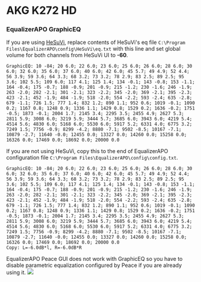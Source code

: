 # AKG K272 HD
### EqualizerAPO GraphicEQ
If you are using [HeSuVi](https://sourceforge.net/projects/hesuvi/), replace contents of HeSuVi's eq file `C:\Program Files\EqualizerAPO\config\HeSuVi\eq.txt` with this line and set global volume for both channels from HeSuVi UI to **-60**.
```
GraphicEQ: 10 -84; 20 6.0; 22 6.0; 23 6.0; 25 6.0; 26 6.0; 28 6.0; 30 6.0; 32 6.0; 35 6.0; 37 6.0; 40 6.0; 42 6.0; 45 5.7; 49 4.9; 52 4.4; 56 3.9; 59 3.6; 64 3.3; 68 3.2; 73 3.2; 78 2.9; 83 2.5; 89 2.5; 95 3.6; 102 5.5; 109 6.0; 117 4.1; 125 1.4; 134 -0.1; 143 -0.8; 153 -1.1; 164 -0.4; 175 -0.7; 188 -0.9; 201 -0.9; 215 -1.2; 230 -1.6; 246 -1.9; 263 -2.0; 282 -2.1; 301 -2.1; 323 -2.2; 345 -2.0; 369 -2.1; 395 -2.3; 423 -2.1; 452 -1.9; 484 -1.9; 518 -2.0; 554 -2.2; 593 -2.4; 635 -2.8; 679 -1.1; 726 1.5; 777 1.4; 832 1.2; 890 1.1; 952 0.6; 1019 -0.1; 1090 0.2; 1167 0.8; 1248 0.9; 1336 1.1; 1429 0.8; 1529 0.2; 1636 -0.2; 1751 -0.5; 1873 -0.1; 2004 1.7; 2145 3.4; 2295 3.5; 2455 4.9; 2627 5.3; 2811 5.9; 3008 6.0; 3219 5.9; 3444 5.7; 3685 6.0; 3943 6.0; 4219 5.4; 4514 5.6; 4830 6.0; 5168 6.0; 5530 6.0; 5917 5.2; 6331 4.0; 6775 3.2; 7249 1.5; 7756 -0.9; 8299 -4.2; 8880 -7.1; 9502 -8.5; 10167 -7.1; 10879 -2.7; 11640 -0.0; 12455 0.0; 13327 0.0; 14260 0.0; 15258 0.0; 16326 0.0; 17469 0.0; 18692 0.0; 20000 0.0
```
If you are not using HeSuVi, copy this to the end of EqualizerAPO configuration file `C:\Program Files\EqualizerAPO\config\config.txt`.
```
GraphicEQ: 10 -84; 20 6.0; 22 6.0; 23 6.0; 25 6.0; 26 6.0; 28 6.0; 30 6.0; 32 6.0; 35 6.0; 37 6.0; 40 6.0; 42 6.0; 45 5.7; 49 4.9; 52 4.4; 56 3.9; 59 3.6; 64 3.3; 68 3.2; 73 3.2; 78 2.9; 83 2.5; 89 2.5; 95 3.6; 102 5.5; 109 6.0; 117 4.1; 125 1.4; 134 -0.1; 143 -0.8; 153 -1.1; 164 -0.4; 175 -0.7; 188 -0.9; 201 -0.9; 215 -1.2; 230 -1.6; 246 -1.9; 263 -2.0; 282 -2.1; 301 -2.1; 323 -2.2; 345 -2.0; 369 -2.1; 395 -2.3; 423 -2.1; 452 -1.9; 484 -1.9; 518 -2.0; 554 -2.2; 593 -2.4; 635 -2.8; 679 -1.1; 726 1.5; 777 1.4; 832 1.2; 890 1.1; 952 0.6; 1019 -0.1; 1090 0.2; 1167 0.8; 1248 0.9; 1336 1.1; 1429 0.8; 1529 0.2; 1636 -0.2; 1751 -0.5; 1873 -0.1; 2004 1.7; 2145 3.4; 2295 3.5; 2455 4.9; 2627 5.3; 2811 5.9; 3008 6.0; 3219 5.9; 3444 5.7; 3685 6.0; 3943 6.0; 4219 5.4; 4514 5.6; 4830 6.0; 5168 6.0; 5530 6.0; 5917 5.2; 6331 4.0; 6775 3.2; 7249 1.5; 7756 -0.9; 8299 -4.2; 8880 -7.1; 9502 -8.5; 10167 -7.1; 10879 -2.7; 11640 -0.0; 12455 0.0; 13327 0.0; 14260 0.0; 15258 0.0; 16326 0.0; 17469 0.0; 18692 0.0; 20000 0.0
Copy: L=-6.0dB*l, R=-6.0dB*R
```
EqualizerAPO Peace GUI does not work with GraphicEQ so you have to disable parametric equalization configured by Peace if you are already using it.
![](https://raw.githubusercontent.com/jaakkopasanen/AutoEq/master/results/Sonoma%20Model%20One/innerfidelity/onear/AKG%20K272%20HD/AKG%20K272%20HD.png)
